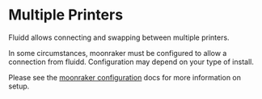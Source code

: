 # Multiple Printers

Fluidd allows connecting and swapping between multiple printers.

In some circumstances, moonraker must be configured to allow a connection from fluidd. Configuration may depend on your type of install.

Please see the [moonraker configuration](../configuration/moonraker.md) docs for more information on setup.

